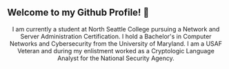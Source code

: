 ## Welcome to my Github Profile! :wave:

<p style="text-align:center;">I am currently a student at North Seattle College pursuing a Network and Server Administration Certification. I hold a Bachelor's in Computer Networks and Cybersecurity from the University of Maryland. I am a USAF Veteran and during my enlistment worked as a Cryptologic Language Analyst for the National Security Agency. </p>  

